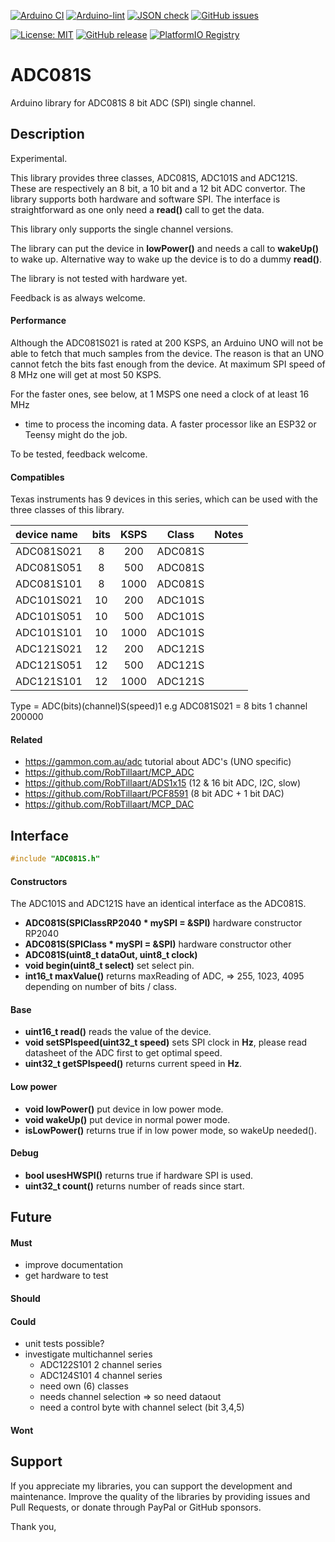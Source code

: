 
[![Arduino CI](https://github.com/RobTillaart/ADC081S/workflows/Arduino%20CI/badge.svg)](https://github.com/marketplace/actions/arduino_ci)
[![Arduino-lint](https://github.com/RobTillaart/ADC081S/actions/workflows/arduino-lint.yml/badge.svg)](https://github.com/RobTillaart/ADC081S/actions/workflows/arduino-lint.yml)
[![JSON check](https://github.com/RobTillaart/ADC081S/actions/workflows/jsoncheck.yml/badge.svg)](https://github.com/RobTillaart/ADC081S/actions/workflows/jsoncheck.yml)
[![GitHub issues](https://img.shields.io/github/issues/RobTillaart/ADC081S.svg)](https://github.com/RobTillaart/ADC081S/issues)

[![License: MIT](https://img.shields.io/badge/license-MIT-green.svg)](https://github.com/RobTillaart/ADC081S/blob/master/LICENSE)
[![GitHub release](https://img.shields.io/github/release/RobTillaart/ADC081S.svg?maxAge=3600)](https://github.com/RobTillaart/ADC081S/releases)
[![PlatformIO Registry](https://badges.registry.platformio.org/packages/robtillaart/library/ADC081S.svg)](https://registry.platformio.org/libraries/robtillaart/ADC081S)


# ADC081S

Arduino library for ADC081S 8 bit ADC (SPI) single channel.


## Description

Experimental.

This library provides three classes, ADC081S, ADC101S and ADC121S.
These are respectively an 8 bit, a 10 bit and a 12 bit ADC convertor.
The library supports both hardware and software SPI.
The interface is straightforward as one only need a **read()** call
to get the data.

This library only supports the single channel versions.

The library can put the device in **lowPower()** and needs a call to
**wakeUp()** to wake up. Alternative way to wake up the device is to
do a dummy **read()**.

The library is not tested with hardware yet.

Feedback is as always welcome.


#### Performance

Although the ADC081S021 is rated at 200 KSPS, an Arduino UNO will not
be able to fetch that much samples from the device. 
The reason is that an UNO cannot fetch the bits fast enough from the device.
At maximum SPI speed of 8 MHz one will get at most 50 KSPS. 

For the faster ones, see below, at 1 MSPS one need a clock of at least 16 MHz
+ time to process the incoming data. 
A faster processor like an ESP32 or Teensy might do the job.

To be tested, feedback welcome.


#### Compatibles

Texas instruments has 9 devices in this series, which can be used with the
three classes of this library.

|  device name  |  bits  |  KSPS  |  Class    |  Notes  |
|:--------------|:------:|:------:|:---------:|:-------:|
|  ADC081S021   |   8    |   200  |  ADC081S  |
|  ADC081S051   |   8    |   500  |  ADC081S  |
|  ADC081S101   |   8    |  1000  |  ADC081S  |
|  ADC101S021   |   10   |   200  |  ADC101S  |
|  ADC101S051   |   10   |   500  |  ADC101S  |
|  ADC101S101   |   10   |  1000  |  ADC101S  |
|  ADC121S021   |   12   |   200  |  ADC121S  |
|  ADC121S051   |   12   |   500  |  ADC121S  |
|  ADC121S101   |   12   |  1000  |  ADC121S  |

Type = ADC(bits)(channel)S(speed)1 e.g ADC081S021 = 8 bits 1 channel 200000


#### Related

- https://gammon.com.au/adc  tutorial about ADC's (UNO specific)
- https://github.com/RobTillaart/MCP_ADC
- https://github.com/RobTillaart/ADS1x15  (12 & 16 bit ADC, I2C, slow)
- https://github.com/RobTillaart/PCF8591  (8 bit ADC + 1 bit DAC)
- https://github.com/RobTillaart/MCP_DAC


## Interface

```cpp
#include "ADC081S.h"
```

#### Constructors

The ADC101S and ADC121S have an identical interface as the ADC081S.

- **ADC081S(SPIClassRP2040 \* mySPI = &SPI)** hardware constructor RP2040
- **ADC081S(SPIClass \* mySPI = &SPI)** hardware constructor other
- **ADC081S(uint8_t dataOut, uint8_t clock)**
- **void begin(uint8_t select)** set select pin.
- **int16_t maxValue()** returns maxReading of ADC, => 255, 1023, 4095
depending on number of bits / class.

#### Base

- **uint16_t read()** reads the value of the device.
- **void setSPIspeed(uint32_t speed)** sets SPI clock in **Hz**, please read datasheet
of the ADC first to get optimal speed.
- **uint32_t getSPIspeed()** returns current speed in **Hz**.

#### Low power

- **void lowPower()** put device in low power mode.
- **void wakeUp()** put device in normal power mode.
- **isLowPower()** returns true if in low power mode, so wakeUp needed().

#### Debug

- **bool usesHWSPI()** returns true if hardware SPI is used.
- **uint32_t count()** returns number of reads since start.


## Future

#### Must

- improve documentation
- get hardware to test

#### Should


#### Could

- unit tests possible?
- investigate multichannel series
  - ADC122S101  2 channel series
  - ADC124S101  4 channel series
  - need own (6) classes 
  - needs channel selection => so need dataout
  - need a control byte with channel select (bit 3,4,5)


#### Wont


## Support

If you appreciate my libraries, you can support the development and maintenance.
Improve the quality of the libraries by providing issues and Pull Requests, or
donate through PayPal or GitHub sponsors.

Thank you,

